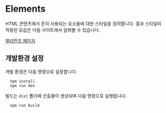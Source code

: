 # Elements

HTML 콘텐츠에서 흔히 사용되는 요소들에 대한 스타일을 정의합니다. 결과 스타일이 적용된 모습은 다음 사이트에서 살펴볼 수 있습니다.

[엘리먼츠 페이지](https://bukio.github.io/elements/)

## 개발환경 설정

개발 환경은 다음 명령으로 설정합니다.

``` shell
  npm install
  npm run dev
```

빌드는 `dist` 폴더에 산출물이 생성되며 다음 명령으로 실행됩니다.

``` shell
  npm run build
```
